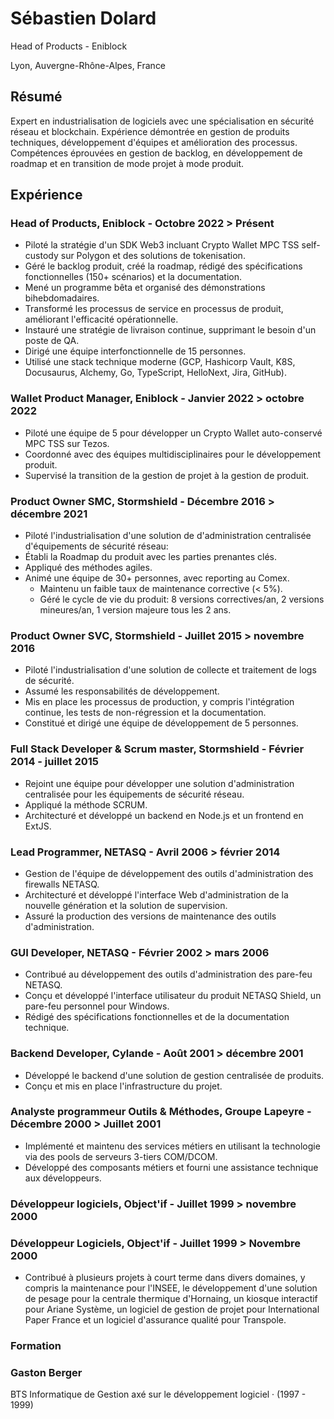 # Sébastien Dolard

Head of Products - Eniblock

Lyon, Auvergne-Rhône-Alpes, France

## Résumé

Expert en industrialisation de logiciels avec une spécialisation en sécurité réseau et blockchain. Expérience démontrée en gestion de produits techniques, développement d'équipes et amélioration des processus. Compétences éprouvées en gestion de backlog, en développement de roadmap et en transition de mode projet à mode produit.

## Expérience

### Head of Products, Eniblock - Octobre 2022 > Présent

* Piloté la stratégie d'un SDK Web3 incluant Crypto Wallet MPC TSS self-custody sur Polygon et des solutions de tokenisation.
* Géré le backlog produit, créé la roadmap, rédigé des spécifications fonctionnelles (150+ scénarios) et la documentation.
* Mené un programme bêta et organisé des démonstrations bihebdomadaires.
* Transformé les processus de service en processus de produit, améliorant l'efficacité opérationnelle.
* Instauré une stratégie de livraison continue, supprimant le besoin d'un poste de QA.
* Dirigé une équipe interfonctionnelle de 15 personnes.
* Utilisé une stack technique moderne (GCP, Hashicorp Vault, K8S, Docusaurus, Alchemy, Go, TypeScript, HelloNext, Jira, GitHub).

### Wallet Product Manager, Eniblock - Janvier 2022 > octobre 2022

* Piloté une équipe de 5 pour développer un Crypto Wallet auto-conservé MPC TSS sur Tezos.
* Coordonné avec des équipes multidisciplinaires pour le développement produit.
* Supervisé la transition de la gestion de projet à la gestion de produit.

### Product Owner SMC, Stormshield - Décembre 2016 > décembre 2021

* Piloté l'industrialisation d'une solution de d'administration centralisée d'équipements de sécurité réseau:
* Établi la Roadmap du produit avec les parties prenantes clés.
* Appliqué des méthodes agiles.
* Animé une équipe de 30+ personnes, avec reporting au Comex.
  * Maintenu un faible taux de maintenance corrective (< 5%).
  * Géré le cycle de vie du produit: 8 versions correctives/an, 2 versions mineures/an, 1 version majeure tous les 2 ans.

### Product Owner SVC, Stormshield - Juillet 2015 > novembre 2016

* Piloté l'industrialisation d'une solution de collecte et traitement de logs de sécurité.
* Assumé les responsabilités de développement.
* Mis en place les processus de production, y compris l'intégration continue, les tests de non-régression et la documentation.
* Constitué et dirigé une équipe de développement de 5 personnes.

### Full Stack Developer & Scrum master, Stormshield - Février 2014 - juillet 2015

* Rejoint une équipe pour développer une solution d'administration centralisée pour les équipements de sécurité réseau.
* Appliqué la méthode SCRUM.
* Architecturé et développé un backend en Node.js et un frontend en ExtJS.

### Lead Programmer, NETASQ - Avril 2006 > février 2014

* Gestion de l'équipe de développement des outils d'administration des firewalls NETASQ.
* Architecturé et développé l'interface Web d'administration de la nouvelle génération et la solution de supervision.
* Assuré la production des versions de maintenance des outils d'administration.

### GUI Developer, NETASQ - Février 2002 > mars 2006

* Contribué au développement des outils d'administration des pare-feu NETASQ.
* Conçu et développé l'interface utilisateur du produit NETASQ Shield, un pare-feu personnel pour Windows.
* Rédigé des spécifications fonctionnelles et de la documentation technique.

### Backend Developer, Cylande - Août 2001 > décembre 2001

* Développé le backend d'une solution de gestion centralisée de produits.
* Conçu et mis en place l'infrastructure du projet.

### Analyste programmeur Outils & Méthodes, Groupe Lapeyre - Décembre 2000 > Juillet 2001

* Implémenté et maintenu des services métiers en utilisant la technologie via des pools de serveurs 3-tiers COM/DCOM.
* Développé des composants métiers et fourni une assistance technique aux développeurs.

### Développeur logiciels, Object'if - Juillet 1999 > novembre 2000

### Développeur Logiciels, Object'if - Juillet 1999 > Novembre 2000

* Contribué à plusieurs projets à court terme dans divers domaines, y compris la maintenance pour l'INSEE, le développement d'une solution de pesage pour la centrale thermique d'Hornaing, un kiosque interactif pour Ariane Système, un logiciel de gestion de projet pour International Paper France et un logiciel d'assurance qualité pour Transpole.

### Formation

### Gaston Berger

BTS Informatique de Gestion axé sur le développement logiciel · (1997 - 1999)
